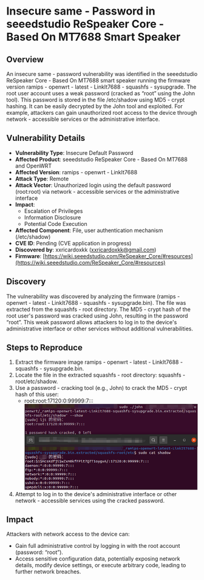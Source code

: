 # Insecure same - Password in seeedstudio ReSpeaker Core - Based On MT7688 Smart Speaker
## Overview
An insecure same - password vulnerability was identified in the seeedstudio ReSpeaker Core - Based On MT7688 smart speaker running the firmware version ramips - openwrt - latest - LinkIt7688 - squashfs - sysupgrade. The root user account uses a weak password (cracked as “root” using the John tool). This password is stored in the file /etc/shadow using MD5 - crypt hashing. It can be easily decrypted by the John tool and exploited. For example, attackers can gain unauthorized root access to the device through network - accessible services or the administrative interface.

## Vulnerability Details
+ **Vulnerability Type**: Insecure Default Password
+ **Affected Product**: seeedstudio ReSpeaker Core - Based On MT7688 and OpenWRT
+ **Affected Version**: ramips - openwrt - LinkIt7688
+ **Attack Type**: Remote
+ **Attack Vector**: Unauthorized login using the default password (root:root) via network - accessible services or the administrative interface
+ **Impact**:
    - Escalation of Privileges
    - Information Disclosure
    - Potential Code Execution
+ **Affected Component**: File, user authentication mechanism (/etc/shadow)
+ **CVE ID**: Pending (CVE application in progress)
+ **Discovered by**: xxricardoxkk (xxricardoxkk@gmail.com)
+ **Firmware**: [https://wiki.seeedstudio.com/ReSpeaker_Core/#resources](https://wiki.seeedstudio.com/ReSpeaker_Core/#resources)

## Discovery
The vulnerability was discovered by analyzing the firmware (ramips - openwrt - latest - LinkIt7688 - squashfs - sysupgrade.bin). The file was extracted from the squashfs - root directory. The MD5 - crypt hash of the root user's password was cracked using John, resulting in the password “root”. This weak password allows attackers to log in to the device's administrative interface or other services without additional vulnerabilities.

## Steps to Reproduce
1. Extract the firmware image ramips - openwrt - latest - LinkIt7688 - squashfs - sysupgrade.bin.
2. Locate the file in the extracted squashfs - root directory: squashfs - root/etc/shadow.
3. Use a password - cracking tool (e.g., John) to crack the MD5 - crypt hash of this user:
    - root:root:17120:0:99999:7:::\
![](https://github.com/XXRicardo/iot-cve/blob/main/seeedstudio/image/linkit7688_1.png)
4. Attempt to log in to the device's administrative interface or other network - accessible services using the cracked password.

## Impact
Attackers with network access to the device can:

+ Gain full administrative control by logging in with the root account (password: “root”).
+ Access sensitive configuration data, potentially exposing network details, modify device settings, or execute arbitrary code, leading to further network breaches.

